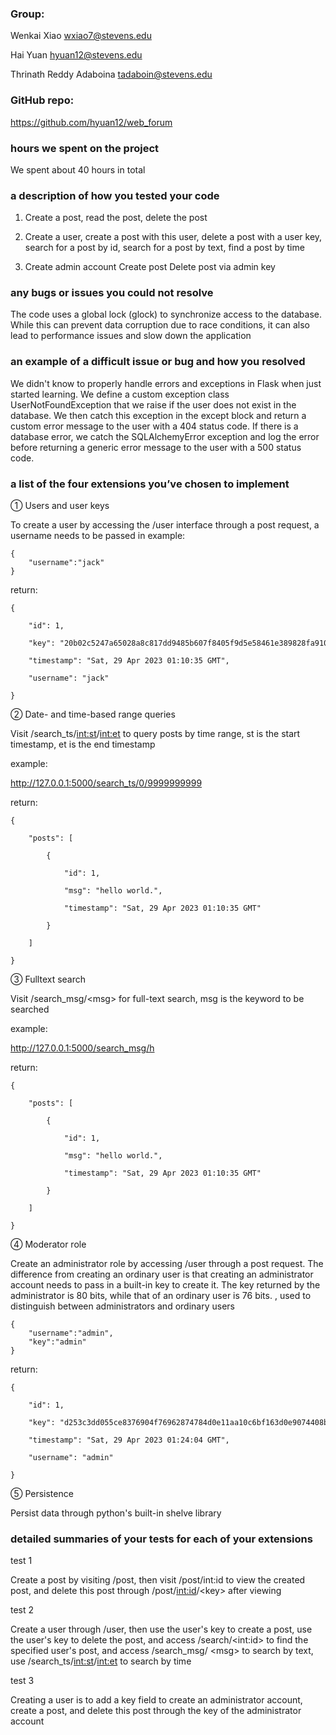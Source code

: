 ### Group:

Wenkai Xiao wxiao7@stevens.edu    

Hai Yuan hyuan12@stevens.edu    

Thrinath Reddy Adaboina tadaboin@stevens.edu

### GitHub repo:

https://github.com/hyuan12/web_forum

### hours we spent on the project

We spent about 40 hours in total

### a description of how you tested your code

1) Create a post, read the post, delete the post

2) Create a user, create a post with this user, delete a post with a user key, search for a post by id, search for a post by text, find a post by time

3) Create admin account Create post Delete post via admin key

### any bugs or issues you could not resolve

The code uses a global lock (glock) to synchronize access to the database. While this can prevent data corruption due to race conditions, it can also lead to performance issues and slow down the application

### an example of a difficult issue or bug and how you resolved

We didn't know to properly handle errors and exceptions in Flask when just started learning. We define a custom exception class UserNotFoundException that we raise if the user does not exist in the database. We then catch this exception in the except block and return a custom error message to the user with a 404 status code. If there is a database error, we catch the SQLAlchemyError exception and log the error before returning a generic error message to the user with a 500 status code.

### a list of the four extensions you’ve chosen to implement

① Users and user keys

To create a user by accessing the /user interface through a post request, a username needs to be passed in
example:

```
{
	"username":"jack"
}
```

return:

```
{

    "id": 1,

    "key": "20b02c5247a65028a8c817dd9485b607f8405f9d5e58461e389828fa91015c81e633bdf495f7366e",

    "timestamp": "Sat, 29 Apr 2023 01:10:35 GMT",

    "username": "jack"

}
```

② Date- and time-based range queries

Visit /search_ts/<int:st>/<int:et> to query posts by time range, st is the start timestamp, et is the end timestamp

example:

http://127.0.0.1:5000/search_ts/0/9999999999

return:

```
{

    "posts": [

        {

            "id": 1,

            "msg": "hello world.",

            "timestamp": "Sat, 29 Apr 2023 01:10:35 GMT"

        }

    ]

}
```

③ Fulltext search

Visit /search_msg/\<msg\> for full-text search, msg is the keyword to be searched

example:

http://127.0.0.1:5000/search_msg/h

return:

```
{

    "posts": [

        {

            "id": 1,

            "msg": "hello world.",

            "timestamp": "Sat, 29 Apr 2023 01:10:35 GMT"

        }

    ]

}
```

④ Moderator role

Create an administrator role by accessing /user through a post request. The difference from creating an ordinary user is that creating an administrator account needs to pass in a built-in key to create it. The key returned by the administrator is 80 bits, while that of an ordinary user is 76 bits. , used to distinguish between administrators and ordinary users

```
{
    "username":"admin",
    "key":"admin"
}
```

return:

```
{

    "id": 1,

    "key": "d253c3dd055ce8376904f76962874784d0e11aa10c6bf163d0e9074408b31c4f45f44e8acb4cbc90",

    "timestamp": "Sat, 29 Apr 2023 01:24:04 GMT",

    "username": "admin"

}
```

⑤ Persistence

Persist data through python's built-in shelve library


### detailed summaries of your tests for each of your extensions

test 1

Create a post by visiting /post, then visit /post/int:id to view the created post, and delete this post through /post/<int:id>/\<key\> after viewing

test 2

Create a user through /user, then use the user's key to create a post, use the user's key to delete the post, and access /search/\<int:id\> to find the specified user's post, and access /search_msg/ \<msg\> to search by text, use /search_ts/<int:st>/<int:et> to search by time

test 3

Creating a user is to add a key field to create an administrator account, create a post, and delete this post through the key of the administrator account
